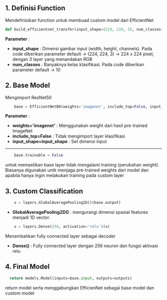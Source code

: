 ## 1. **Definisi Function**
Mendefinisikan function untuk membuad custom model dari EfficientNet

```python
def build_efficientnet_transfer(input_shape=(224, 224, 3), num_classes=10):
```

**Parameter** :
* **input_shape** : Dimensi gambar input (width, height, channels). Pada code diberikan parameter default -> (224, 224, 3) -> 224 x 224 pixel, dengan 3 layer yang menandakan RGB
* **num_classes** : Banyaknya kelas klasifikasi. Pada code diberikan parameter default -> 10

## 2. **Base Model**
Mengimport ResNet50

```python
    base = EfficientNetB0(weights='imagenet', include_top=False, input_shape=input_shape)
```

**Parameter** :
* **weights='imagenet'** : Menggunakan weight dari hasil pre-trained ImageNet
* **include_top=False** : Tidak mengimport layer klasifikasi
* **input_shape=input_shape** : Set dimensi input

---
```python
    base.trainable = False

```
untuk memastikan base layer tidak mengalami training (perubahan weight). Biasanya digunakan untk menjaga pre-trained weights dari model dan apabila hanya ingin melakukan training pada custom layer


## 3. **Custom Classification**
```python
    x = layers.GlobalAveragePooling2D()(base.output)
```
* **GlobalAveragePooling2D()** : mengurangi dimensi spasial features menjadi 1D vector.

```python
    x = layers.Dense(256, activation='relu')(x)
```
Menambahkan fully connected layer sebagai decoder
* **Dense()** : Fully connected layer dengan 256 neuron dan fungsi aktivasi relu

## 4. **Final Model**
```python
  return models.Model(inputs=base.input, outputs=outputs)
```
return model serta menggabungkan EfficienNet sebagai base model dan custom model
